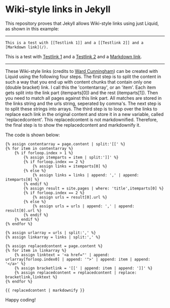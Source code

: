 # Wiki-style links in Jekyll

This repository proves that Jekyll allows Wiki-style links using just Liquid, as shown in this example:

----

    This is a test with [[Testlink 1]] and a [[Testlink 2]] and a [Markdown link](/).

This is a test with [Testlink 1](/testlink1) and a [Testlink 2](/testlink2) and a [Markdown link](/).

----

These Wiki-style links (credits to [Ward Cunningham](https://en.wikipedia.org/wiki/Ward_Cunningham)) can be created with Liquid using the following four steps. The first step is to split the content in such a way that you end up with content chunks that contain only one (double bracket) link. I call this the 'contentarray', or an 'item'. Each item gets split into the link part (itemparts[0]) and the rest (itemparts[1]). Then you need to match all pages against this link part. All matches are stored in the links string and the urls string, seperated by comma's. The next step is to split these strings into arrays. The third step is to loop over the links to replace each link in the original content and store it in a new variable, called 'replacedcontent'. This replacedcontent is not markdownified. Therefore, the final step is to show the replacedcontent and markdownify it.

The code is shown below:

```
{% assign contentarray = page.content | split:'[[' %}
{% for item in contentarray %}
    {% if forloop.index > 1 %}
        {% assign itemparts = item | split:']]' %}
        {% if forloop.index == 2 %}
            {% assign links = itemparts[0] %}
        {% else %}
            {% assign links = links | append: ',' | append: itemparts[0] %}
        {% endif %}
        {% assign result = site.pages | where: 'title',itemparts[0] %}
        {% if forloop.index == 2 %}
            {% assign urls = result[0].url %}
        {% else %}
            {% assign urls = urls | append: ',' | append: result[0].url %}
        {% endif %}
    {% endif %}
{% endfor %}

{% assign urlarray = urls | split:',' %}
{% assign linkarray = links | split:',' %}

{% assign replacedcontent = page.content %}
{% for item in linkarray %}
    {% assign linktext = '<a href="' | append: urlarray[forloop.index0] | append: '">' | append: item | append: '</a>' %}
    {% assign bracketlink = '[[' | append: item | append: ']]' %}
    {% assign replacedcontent = replacedcontent | replace: bracketlink,linktext %}
{% endfor %}

{{ replacedcontent | markdownify }}
```
Happy coding!
